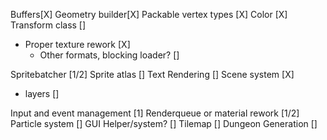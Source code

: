 Buffers[X]
Geometry builder[X]
Packable vertex types [X]
Color [X]
Transform class []

- Proper texture rework [X]
  - Other formats, blocking loader? []

Spritebatcher [1/2]
Sprite atlas []
Text Rendering []
Scene system [X]

- layers []

Input and event management [1]
Renderqueue or material rework [1/2]
Particle system []
GUI Helper/system? []
Tilemap []
Dungeon Generation []
